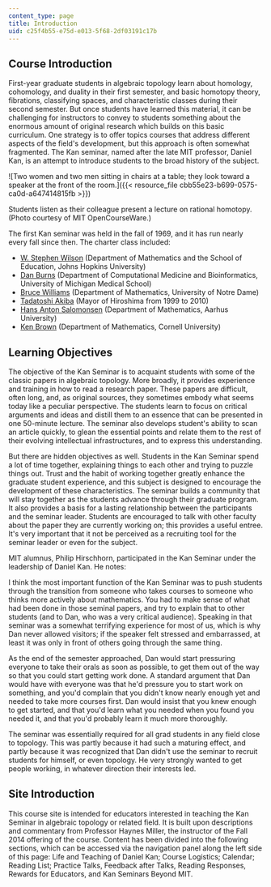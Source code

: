 ```yaml
---
content_type: page
title: Introduction
uid: c25f4b55-e75d-e013-5f68-2df03191c17b
---
```


Course Introduction
-------------------

First-year graduate students in algebraic topology learn about homology, cohomology, and duality in their first semester, and basic homotopy theory, fibrations, classifying spaces, and characteristic classes during their second semester. But once students have learned this material, it can be challenging for instructors to convey to students something about the enormous amount of original research which builds on this basic curriculum. One strategy is to offer topics courses that address different aspects of the field's development, but this approach is often somewhat fragmented. The Kan seminar, named after the late MIT professor, Daniel Kan, is an attempt to introduce students to the broad history of the subject.

![Two women and two men sitting in chairs at a table; they look toward a speaker at the front of the room.]({{< resource_file cbb55e23-b699-0575-ca0d-a647414815fb >}})

Students listen as their colleague present a lecture on rational homotopy. (Photo courtesy of MIT OpenCourseWare.)

The first Kan seminar was held in the fall of 1969, and it has run nearly every fall since then. The charter class included:

*   [W. Stephen Wilson](http://www.math.jhu.edu/~wsw/) (Department of Mathematics and the School of Education, Johns Hopkins University)
*   [Dan Burns](http://www.ccmb.med.umich.edu/node/60) (Department of Computational Medicine and Bioinformatics, University of Michigan Medical School)
*   [Bruce Williams](https://math.nd.edu/news/bruce-williams/) (Department of Mathematics, University of Notre Dame)
*   [Tadatoshi Akiba](http://www.worldmayor.com/finalists2004/hiroshima.html) (Mayor of Hiroshima from 1999 to 2010)
*   [Hans Anton Salomonsen](http://pure.au.dk/portal/en/persons/hans-anton-salomonsen%28ce23516d-35e3-4cd7-91ce-9a025e6a406f%29.html) (Department of Mathematics, Aarhus University)
*   [Ken Brown](http://www.math.cornell.edu/~kbrown) (Department of Mathematics, Cornell University)

Learning Objectives
-------------------

The objective of the Kan Seminar is to acquaint students with some of the classic papers in algebraic topology. More broadly, it provides experience and training in how to read a research paper. These papers are difficult, often long, and, as original sources, they sometimes embody what seems today like a peculiar perspective. The students learn to focus on critical arguments and ideas and distill them to an essence that can be presented in one 50-minute lecture. The seminar also develops student's ability to scan an article quickly, to glean the essential points and relate them to the rest of their evolving intellectual infrastructures, and to express this understanding.

But there are hidden objectives as well. Students in the Kan Seminar spend a lot of time together, explaining things to each other and trying to puzzle things out. Trust and the habit of working together greatly enhance the graduate student experience, and this subject is designed to encourage the development of these characteristics. The seminar builds a community that will stay together as the students advance through their graduate program. It also provides a basis for a lasting relationship between the participants and the seminar leader. Students are encouraged to talk with other faculty about the paper they are currently working on; this provides a useful entree. It's very important that it not be perceived as a recruiting tool for the seminar leader or even for the subject.

MIT alumnus, Philip Hirschhorn, participated in the Kan Seminar under the leadership of Daniel Kan. He notes:

I think the most important function of the Kan Seminar was to push students through the transition from someone who takes courses to someone who thinks more actively about mathematics. You had to make sense of what had been done in those seminal papers, and try to explain that to other students (and to Dan, who was a very critical audience). Speaking in that seminar was a somewhat terrifying experience for most of us, which is why Dan never allowed visitors; if the speaker felt stressed and embarrassed, at least it was only in front of others going through the same thing.

As the end of the semester approached, Dan would start pressuring everyone to take their orals as soon as possible, to get them out of the way so that you could start getting work done. A standard argument that Dan would have with everyone was that he'd pressure you to start work on something, and you'd complain that you didn't know nearly enough yet and needed to take more courses first. Dan would insist that you knew enough to get started, and that you'd learn what you needed when you found you needed it, and that you'd probably learn it much more thoroughly.

The seminar was essentially required for all grad students in any field close to topology. This was partly because it had such a maturing effect, and partly because it was recognized that Dan didn't use the seminar to recruit students for himself, or even topology. He very strongly wanted to get people working, in whatever direction their interests led.

Site Introduction
-----------------

This course site is intended for educators interested in teaching the Kan Seminar in algebraic topology or related field. It is built upon descriptions and commentary from Professor Haynes Miller, the instructor of the Fall 2014 offering of the course. Content has been divided into the following sections, which can be accessed via the navigation panel along the left side of this page: Life and Teaching of Daniel Kan; Course Logistics; Calendar; Reading List; Practice Talks, Feedback after Talks, Reading Responses, Rewards for Educators, and Kan Seminars Beyond MIT.